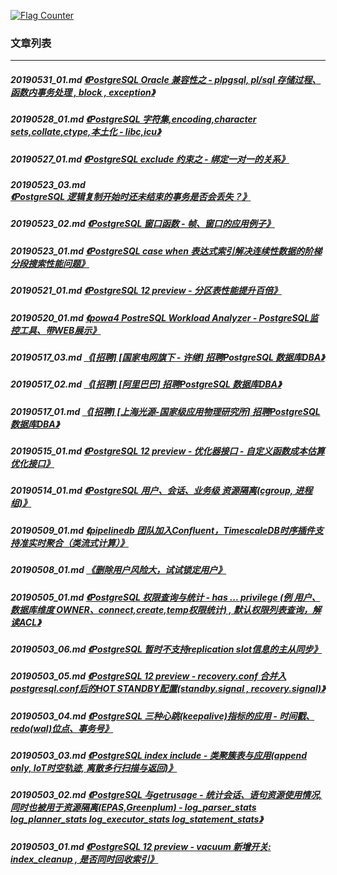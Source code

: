 <a rel="nofollow" href="http://info.flagcounter.com/h9V1"  ><img src="http://s03.flagcounter.com/count/h9V1/bg_FFFFFF/txt_000000/border_CCCCCC/columns_2/maxflags_12/viewers_0/labels_0/pageviews_0/flags_0/"  alt="Flag Counter"  border="0"  ></a>  
  
### 文章列表  
----  
##### 20190531_01.md   [《PostgreSQL Oracle 兼容性之 - plpgsql, pl/sql 存储过程、函数内事务处理 , block , exception》](20190531_01.md)  
##### 20190528_01.md   [《PostgreSQL 字符集,encoding,character sets,collate,ctype,本土化 - libc,icu》](20190528_01.md)  
##### 20190527_01.md   [《PostgreSQL exclude 约束之 - 绑定一对一的关系》](20190527_01.md)  
##### 20190523_03.md   [《PostgreSQL 逻辑复制开始时还未结束的事务是否会丢失？》](20190523_03.md)  
##### 20190523_02.md   [《PostgreSQL 窗口函数 - 帧、窗口的应用例子》](20190523_02.md)  
##### 20190523_01.md   [《PostgreSQL case when 表达式索引解决连续性数据的阶梯分段搜索性能问题》](20190523_01.md)  
##### 20190521_01.md   [《PostgreSQL 12 preview - 分区表性能提升百倍》](20190521_01.md)  
##### 20190520_01.md   [《powa4 PostreSQL Workload Analyzer - PostgreSQL监控工具、带WEB展示》](20190520_01.md)  
##### 20190517_03.md   [《[招聘] [国家电网旗下 - 许继] 招聘PostgreSQL 数据库DBA》](20190517_03.md)  
##### 20190517_02.md   [《[招聘] [阿里巴巴] 招聘PostgreSQL 数据库DBA》](20190517_02.md)  
##### 20190517_01.md   [《[招聘] [上海光源-国家级应用物理研究所] 招聘PostgreSQL 数据库DBA》](20190517_01.md)  
##### 20190515_01.md   [《PostgreSQL 12 preview - 优化器接口 - 自定义函数成本估算优化接口》](20190515_01.md)  
##### 20190514_01.md   [《PostgreSQL 用户、会话、业务级 资源隔离(cgroup, 进程组)》](20190514_01.md)  
##### 20190509_01.md   [《pipelinedb 团队加入Confluent，TimescaleDB时序插件支持准实时聚合（类流式计算）》](20190509_01.md)  
##### 20190508_01.md   [《删除用户风险大，试试锁定用户》](20190508_01.md)  
##### 20190505_01.md   [《PostgreSQL 权限查询与统计 - has ... privilege (例 用户、数据库维度 OWNER、connect,create,temp权限统计) , 默认权限列表查询，解读ACL》](20190505_01.md)  
##### 20190503_06.md   [《PostgreSQL 暂时不支持replication slot信息的主从同步》](20190503_06.md)  
##### 20190503_05.md   [《PostgreSQL 12 preview - recovery.conf 合并入 postgresql.conf后的HOT STANDBY配置(standby.signal , recovery.signal)》](20190503_05.md)  
##### 20190503_04.md   [《PostgreSQL 三种心跳(keepalive)指标的应用 - 时间戳、redo(wal)位点、事务号》](20190503_04.md)  
##### 20190503_03.md   [《PostgreSQL index include - 类聚簇表与应用(append only, IoT时空轨迹, 离散多行扫描与返回)》](20190503_03.md)  
##### 20190503_02.md   [《PostgreSQL 与getrusage - 统计会话、语句资源使用情况, 同时也被用于资源隔离(EPAS,Greenplum) - log_parser_stats log_planner_stats log_executor_stats log_statement_stats》](20190503_02.md)  
##### 20190503_01.md   [《PostgreSQL 12 preview - vacuum 新增开关: index_cleanup , 是否同时回收索引》](20190503_01.md)  
